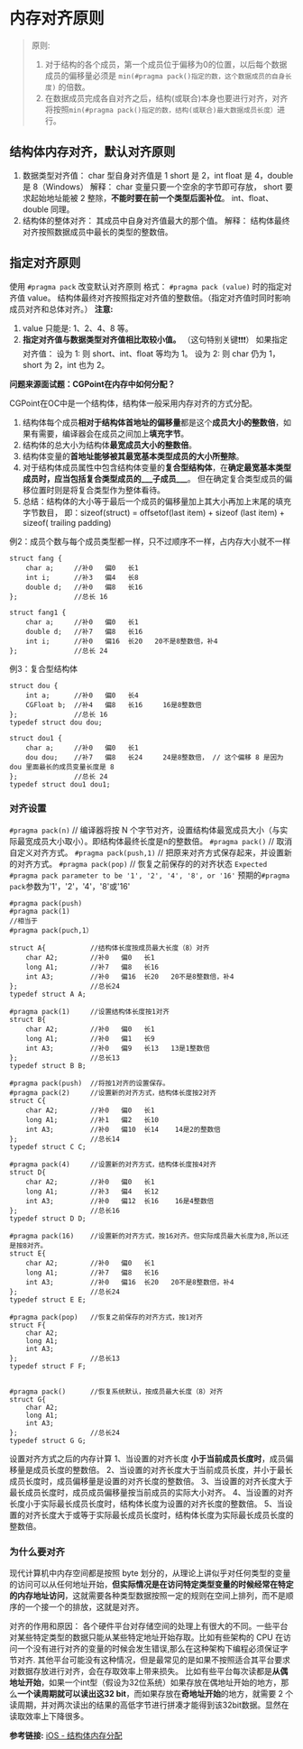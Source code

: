 #  内存对齐原则

> 原则:
> 1. 对于结构的各个成员，第一个成员位于偏移为0的位置，以后每个数据成员的偏移量必须是 `min(#pragma pack()指定的数，这个数据成员的自身长度)` 的倍数。
> 2. 在数据成员完成各自对齐之后，结构(或联合)本身也要进行对齐，对齐将按照`min(#pragma pack()指定的数，结构(或联合)最大数据成员长度）`进行。

## 结构体内存对齐，默认对齐原则

1. 数据类型对齐值：
        char 型自身对齐值是 1
        short 是 2，int float 是 4，double 是 8（Windows）
        解释：
            char 变量只要一个空余的字节即可存放，
            short 要求起始地址能被 2 整除，**不能时要在前一个类型后面补位**。
            int、float、double 同理。
2. 结构体的整体对齐：
        其成员中自身对齐值最大的那个值。
        解释：
            结构体最终对齐按照数据成员中最长的类型的整数倍。
            
## 指定对齐原则

使用 `#pragma pack` 改变默认对齐原则
格式：
`#pragma pack (value)` 时的指定对齐值 value。
结构体最终对齐按照指定对齐值的整数倍。（指定对齐值时同时影响成员对齐和总体对齐。）
**注意:**
1. value 只能是: 1、2、4、8 等。
2. **指定对齐值与数据类型对齐值相比取较小值。** （这句特别关键❗️❗️❗️）
      如果指定对齐值：
      设为 1: 则 short、int、float 等均为 1。
      设为 2: 则 char 仍为 1，short 为 2，int 也为 2。
      
**问题来源面试题：CGPoint在内存中如何分配？**

CGPoint在OC中是一个结构体，结构体一般采用内存对齐的方式分配。
1. 结构体每个成员**相对于结构体首地址的偏移量**都是这个**成员大小的整数倍**，如果有需要，编译器会在成员之间加上**填充字节**。
2. 结构体的总大小为结构体**最宽成员大小的整数倍**。
3. 结构体变量的**首地址能够被其最宽基本类型成员的大小所整除**。
4. 对于结构体成员属性中包含结构体变量的**复合型结构体**，在**确定最宽基本类型成员时，应当包括复合类型成员的___子成员___**。
但在确定复合类型成员的偏移位置时则是将复合类型作为整体看待。
5. 总结：结构体的大小等于最后一个成员的偏移量加上其大小再加上末尾的填充字节数目，
即：sizeof(struct) = offsetof(last item) + sizeof (last item) + sizeof( trailing padding)

例2：成员个数与每个成员类型都一样，只不过顺序不一样，占内存大小就不一样
```
struct fang {
    char a;     //补0   偏0   长1
    int i;      //补3   偏4   长8
    double d;   //补0   偏8   长16
};              //总长 16

struct fang1 {
    char a;     //补0   偏0   长1
    double d;   //补7   偏8   长16
    int i;      //补0   偏16  长20   20不是8整数倍，补4
};              //总长 24
```
例3：复合型结构体
```
struct dou {
    int a;      //补0   偏0   长4
    CGFloat b;  //补4   偏8   长16     16是8整数倍
};              //总长 16
typedef struct dou dou;

struct dou1 {
    char a;     //补0   偏0   长1
    dou dou;    //补7   偏8   长24     24是8整数倍， // 这个偏移 8 是因为 dou 里面最长的成员变量长度是 8 
};              //总长 24
typedef struct dou1 dou1;
```

### 对齐设置
`#pragma pack(n)` // 编译器将按 N 个字节对齐，设置结构体最宽成员大小（与实际最宽成员大小取小）。即结构体最终长度是n的整数倍。
`#pragma pack()` // 取消自定义对齐方式。
`#pragma pack(push,1)` // 把原来对齐方式保存起来，并设置新的对齐方式。
`#pragma pack(pop)` // 恢复之前保存的的对齐状态
`Expected #pragma pack parameter to be '1', '2', '4', '8', or '16'`
预期的`#pragma pack`参数为'1'，'2'，'4'，'8'或'16'

```
#pragma pack(push)
#pragma pack(1)
//相当于
#pragma pack(puch,1）
```
```
struct A{           //结构体长度按成员最大长度（8）对齐
    char A2;        //补0   偏0   长1
    long A1;        //补7   偏8   长16
    int A3;         //补0   偏16  长20   20不是8整数倍，补4
};                  //总长24
typedef struct A A;

#pragma pack(1)     //设置结构体长度按1对齐
struct B{
    char A2;        //补0   偏0   长1
    long A1;        //补0   偏1   长9
    int A3;         //补0   偏9   长13   13是1整数倍
};                  //总长13
typedef struct B B;

#pragma pack(push)  //将按1对齐的设置保存。
#pragma pack(2)     //设置新的对齐方式，结构体长度按2对齐
struct C{
    char A2;        //补0   偏0   长1
    long A1;        //补1   偏2   长10
    int A3;         //补0   偏10  长14    14是2的整数倍
};                  //总长14
typedef struct C C;

#pragma pack(4)     //设置新的对齐方式，结构体长度按4对齐
struct D{
    char A2;        //补0   偏0   长1
    long A1;        //补3   偏4   长12
    int A3;         //补0   偏12  长16    16是4整数倍
};                  //总长16
typedef struct D D;

#pragma pack(16)    //设置新的对齐方式，按16对齐。但实际成员最大长度为8,所以还是按8对齐。
struct E{
    char A2;        //补0   偏0   长1
    long A1;        //补7   偏8   长16
    int A3;         //补0   偏16  长20   20不是8整数倍，补4
};                  //总长24
typedef struct E E;

#pragma pack(pop)   //恢复之前保存的对齐方式，按1对齐
struct F{
    char A2;
    long A1;
    int A3;
};                  //总长13
typedef struct F F;


#pragma pack()      //恢复系统默认，按成员最大长度（8）对齐
struct G{
    char A2;
    long A1;
    int A3;
};                  //总长24
typedef struct G G;
```
设置对齐方式之后的内存计算
1、当设置的对齐长度 **小于当前成员长度时**，成员偏移量是成员长度的整数倍。
2、当设置的对齐长度大于当前成员长度，并小于最长成员长度时，成员偏移量是设置的对齐长度的整数倍。
3、当设置的对齐长度大于最长成员长度时，成员成员偏移量按当前成员的实际大小对齐。
4、当设置的对齐长度小于实际最长成员长度时，结构体长度为设置的对齐长度的整数倍。
5、当设置的对齐长度大于或等于实际最长成员长度时，结构体长度为实际最长成员长度的整数倍。

### 为什么要对齐
现代计算机中内存空间都是按照 byte 划分的，从理论上讲似乎对任何类型的变量的访问可以从任何地址开始，**但实际情况是在访问特定类型变量的时候经常在特定的内存地址访问**，这就需要各种类型数据按照一定的规则在空间上排列，而不是顺序的一个接一个的排放，这就是对齐。

对齐的作用和原因：
各个硬件平台对存储空间的处理上有很大的不同。一些平台对某些特定类型的数据只能从某些特定地址开始存取。比如有些架构的 CPU 在访问一个没有进行对齐的变量的时候会发生错误,那么在这种架构下编程必须保证字节对齐.
其他平台可能没有这种情况，但是最常见的是如果不按照适合其平台要求对数据存放进行对齐，会在存取效率上带来损失。
比如有些平台每次读都是**从偶地址开始**，如果一个int型（假设为32位系统）如果存放在偶地址开始的地方，那么**一个读周期就可以读出这32 bit**，而如果存放在**奇地址开始**的地方，就需要 2 个读周期，并对两次读出的结果的高低字节进行拼凑才能得到该32bit数据。显然在读取效率上下降很多。

**参考链接:**
[iOS - 结构体内存分配](https://www.jianshu.com/p/86b60d00b2a9?from=groupmessage&isappinstalled=0)
